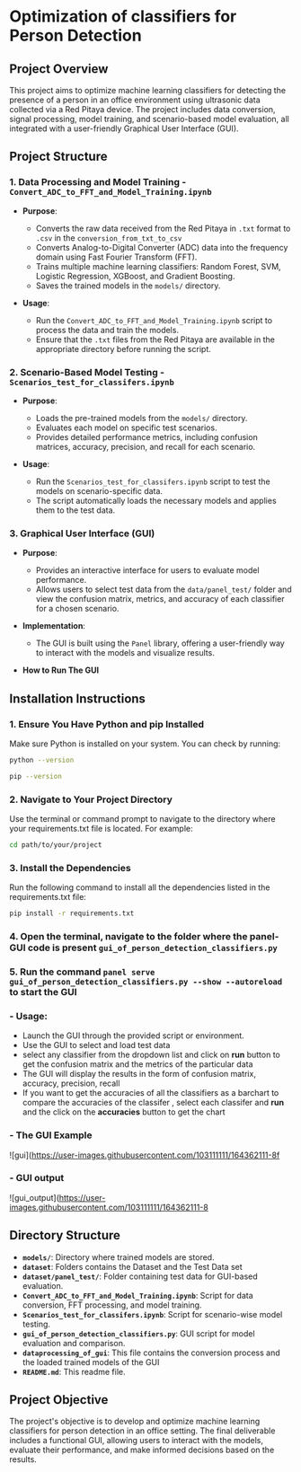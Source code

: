 # Optimization of classifiers for Person Detection


## Project Overview

This project aims to optimize machine learning classifiers for detecting the presence of a person in an office environment using ultrasonic data collected via a Red Pitaya device. The project includes data conversion, signal processing, model training, and scenario-based model evaluation, all integrated with a user-friendly Graphical User Interface (GUI).

## Project Structure

### 1. Data Processing and Model Training - `Convert_ADC_to_FFT_and_Model_Training.ipynb`
- **Purpose**: 
  - Converts the raw data received from the Red Pitaya in `.txt` format to `.csv` in the `conversion_from_txt_to_csv`
  - Converts Analog-to-Digital Converter (ADC) data into the frequency domain using Fast Fourier Transform (FFT).
  - Trains multiple machine learning classifiers: Random Forest, SVM, Logistic Regression, XGBoost, and Gradient Boosting.
  - Saves the trained models in the `models/` directory.

- **Usage**:
  - Run the `Convert_ADC_to_FFT_and_Model_Training.ipynb` script to process the data and train the models.
  - Ensure that the `.txt` files from the Red Pitaya are available in the appropriate directory before running the script.

### 2. Scenario-Based Model Testing - `Scenarios_test_for_classifers.ipynb`
- **Purpose**: 
  - Loads the pre-trained models from the `models/` directory.
  - Evaluates each model on specific test scenarios.
  - Provides detailed performance metrics, including confusion matrices, accuracy, precision, and recall for each scenario.

- **Usage**:
  - Run the `Scenarios_test_for_classifers.ipynb` script to test the models on scenario-specific data.
  - The script automatically loads the necessary models and applies them to the test data.

### 3. Graphical User Interface (GUI)
- **Purpose**:
  - Provides an interactive interface for users to evaluate model performance.
  - Allows users to select test data from the `data/panel_test/` folder and view the confusion matrix, metrics, and accuracy of each classifier for a chosen scenario.

- **Implementation**:
  - The GUI is built using the `Panel` library, offering a user-friendly way to interact with the models and visualize results.

- **How to Run The GUI**
## Installation Instructions

### 1. Ensure You Have Python and pip Installed

Make sure Python is installed on your system. You can check by running:

```bash
python --version
```
```bash 
pip --version
```

### 2. Navigate to Your Project Directory

Use the terminal or command prompt to navigate to the directory where your requirements.txt file is located. For example:
```bash 
cd path/to/your/project
```
### 3. Install the Dependencies

Run the following command to install all the dependencies listed in the requirements.txt file:
```bash
pip install -r requirements.txt
```


### 4. Open the terminal, navigate to the folder where the panel-GUI code is present `gui_of_person_detection_classifiers.py`

### 5. Run the command `panel serve gui_of_person_detection_classifiers.py --show --autoreload `to start the GUI

### - **Usage**:
  - Launch the GUI through the provided script or environment.
  - Use the GUI to select and load test data
  - select any classifier from the dropdown list and click on **run** button to get the confusion matrix and the metrics of the particular data 
  - The GUI will display the results in the form of confusion matrix, accuracy, precision, recall
  - If you want to get the accuracies of all the classifiers as a barchart to compare the accuracies of the classifer , select each classifer and **run** and the click on the **accuracies** button to get the chart 


### - The GUI Example 
![gui](https://user-images.githubusercontent.com/103111111/164362111-8f

### - GUI output 
![gui_output](https://user-images.githubusercontent.com/103111111/164362111-8

## Directory Structure

- **`models/`**: Directory where trained models are stored.
- **`dataset`**: Folders contains the Dataset and the Test Data set 
- **`dataset/panel_test/`**: Folder containing test data for GUI-based evaluation.
- **`Convert_ADC_to_FFT_and_Model_Training.ipynb`**: Script for data conversion, FFT processing, and model training.
- **`Scenarios_test_for_classifers.ipynb`**: Script for scenario-wise model testing.
- **`gui_of_person_detection_classifiers.py`**: GUI script for model evaluation and comparison.
-  **`dataprocessing_of_gui`**: This file contains the conversion process and the loaded trained models of the GUI 
- **`README.md`**: This readme file.

## Project Objective

The project's objective is to develop and optimize machine learning classifiers for person detection in an office setting. The final deliverable includes a functional GUI, allowing users to interact with the models, evaluate their performance, and make informed decisions based on the results.

